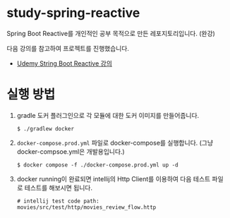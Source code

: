# study-spring-reactive

Spring Boot Reactive를 개인적인 공부 목적으로 만든 레포지토리입니다. (완강)

다음 강의를 참고하여 프로젝트를 진행했습니다.

- [Udemy String Boot Reactive 강의](https://www.udemy.com/course/build-reactive-restful-apis-using-spring-boot-webflux/)

# 실행 방법

1. gradle 도커 플러그인으로 각 모듈에 대한 도커 이미지를 만들어줍니다.
   ```
   $ ./gradlew docker
   ```
2. `docker-compose.prod.yml` 파일로 docker-compose를 실행합니다. (그냥 docker-compsoe.yml은 개발용입니다.)
   ```
   $ docker compose -f ./docker-compose.prod.yml up -d
   ```
3. docker running이 완료되면 intellij의 Http Client를 이용하여 다음 테스트 파일로 테스트를 해보시면 됩니다.
   ```
   # intellij test code path: movies/src/test/http/movies_review_flow.http
   ```
